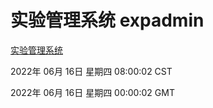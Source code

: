 # 实验管理系统 expadmin
[实验管理系统](http://59.174.8.33:56808/expadmin-782313d2-e1b1-4ea7-932e-3a55e6a1a4d0/)

2022年 06月 16日 星期四 08:00:02 CST

2022年 06月 16日 星期四 00:00:02 GMT
